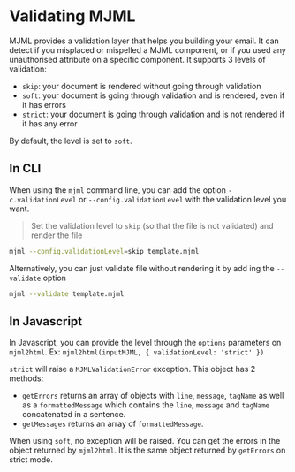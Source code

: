 # Validating MJML

MJML provides a validation layer that helps you building your email. It can detect if you misplaced or mispelled a MJML component, or if you used any unauthorised attribute on a specific component. It supports 3 levels of validation:

* `skip`: your document is rendered without going through validation
* `soft`: your document is going through validation and is rendered, even if it has errors
* `strict`: your document is going through validation and is not rendered if it has any error

By default, the level is set to `soft`.

## In CLI

When using the `mjml` command line, you can add the option `-c.validationLevel` or `--config.validationLevel` with the validation level you want.

> Set the validation level to `skip` (so that the file is not validated) and render the file

```bash
mjml --config.validationLevel=skip template.mjml
```

Alternatively, you can just validate file without rendering it by add ing the `--validate` option

```bash
mjml --validate template.mjml
```

## In Javascript

In Javascript, you can provide the level through the `options` parameters on `mjml2html`. Ex: `mjml2html(inputMJML, { validationLevel: 'strict' })`

`strict` will raise a `MJMLValidationError` exception. This object has 2 methods:  
* `getErrors` returns an array of objects with `line`, `message`, `tagName` as well as a `formattedMessage` which contains the `line`, `message` and `tagName` concatenated in a sentence.  
* `getMessages` returns an array of `formattedMessage`.

When using `soft`, no exception will be raised. You can get the errors in the object returned by `mjml2html`. It is the same object returned by `getErrors` on strict mode.
